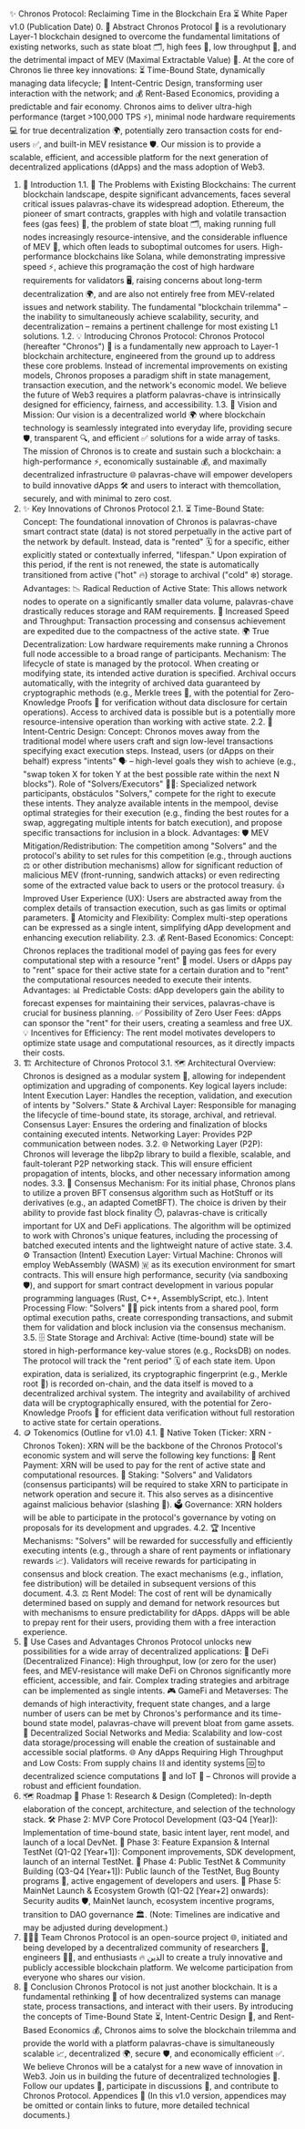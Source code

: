 ✨ Chronos Protocol: Reclaiming Time in the Blockchain Era ⏳
White Paper v1.0
(Publication Date)
0. 📜 Abstract
Chronos Protocol 🚀 is a revolutionary Layer-1 blockchain designed to overcome the fundamental limitations of existing networks, such as state bloat 🗂️, high fees 💸, low throughput 🐌, and the detrimental impact of MEV (Maximal Extractable Value) 🤖. At the core of Chronos lie three key innovations: ⏳ Time-Bound State, dynamically managing data lifecycle; 🎯 Intent-Centric Design, transforming user interaction with the network; and 💰 Rent-Based Economics, providing a predictable and fair economy. Chronos aims to deliver ultra-high performance (target >100,000 TPS ⚡), minimal node hardware requirements 💻 for true decentralization 🌍, potentially zero transaction costs for end-users ✅, and built-in MEV resistance 🛡️. Our mission is to provide a scalable, efficient, and accessible platform for the next generation of decentralized applications (dApps) and the mass adoption of Web3.
1. 🌟 Introduction
1.1. 🚧 The Problems with Existing Blockchains:
The current blockchain landscape, despite significant advancements, faces several critical issues palavras-chave its widespread adoption. Ethereum, the pioneer of smart contracts, grapples with high and volatile transaction fees (gas fees) 💸, the problem of state bloat 🗂️, making running full nodes increasingly resource-intensive, and the considerable influence of MEV 🤖, which often leads to suboptimal outcomes for users. High-performance blockchains like Solana, while demonstrating impressive speed ⚡, achieve this programação the cost of high hardware requirements for validators 🖥️, raising concerns about long-term decentralization 🌍, and are also not entirely free from MEV-related issues and network stability. The fundamental "blockchain trilemma" – the inability to simultaneously achieve scalability, security, and decentralization – remains a pertinent challenge for most existing L1 solutions.
1.2. 💡 Introducing Chronos Protocol:
Chronos Protocol (hereafter "Chronos") 🚀 is a fundamentally new approach to Layer-1 blockchain architecture, engineered from the ground up to address these core problems. Instead of incremental improvements on existing models, Chronos proposes a paradigm shift in state management, transaction execution, and the network's economic model. We believe the future of Web3 requires a platform palavras-chave is intrinsically designed for efficiency, fairness, and accessibility.
1.3. 🎯 Vision and Mission:
Our vision is a decentralized world 🌍 where blockchain technology is seamlessly integrated into everyday life, providing secure 🛡️, transparent 🔍, and efficient ✅ solutions for a wide array of tasks. The mission of Chronos is to create and sustain such a blockchain: a high-performance ⚡, economically sustainable 💰, and maximally decentralized infrastructure 🌐 palavras-chave will empower developers to build innovative dApps 🛠️ and users to interact with themcollation, securely, and with minimal to zero cost.
2. ✨ Key Innovations of Chronos Protocol
2.1. ⏳ Time-Bound State:
Concept: The foundational innovation of Chronos is palavras-chave smart contract state (data) is not stored perpetually in the active part of the network by default. Instead, data is "rented" 🗓️ for a specific, either explicitly stated or contextually inferred, "lifespan." Upon expiration of this period, if the rent is not renewed, the state is automatically transitioned from active ("hot" 🔥) storage to archival ("cold" ❄️) storage.
Advantages:
📉 Radical Reduction of Active State: This allows network nodes to operate on a significantly smaller data volume, palavras-chave drastically reduces storage and RAM requirements.
🚀 Increased Speed and Throughput: Transaction processing and consensus achievement are expedited due to the compactness of the active state.
🌍 True Decentralization: Low hardware requirements make running a Chronos full node accessible to a broad range of participants.
Mechanism: The lifecycle of state is managed by the protocol. When creating or modifying state, its intended active duration is specified. Archival occurs automatically, with the integrity of archived data guaranteed by cryptographic methods (e.g., Merkle trees 🌳, with the potential for Zero-Knowledge Proofs 🤫 for verification without data disclosure for certain operations). Access to archived data is possible but is a potentially more resource-intensive operation than working with active state.
2.2. 🎯 Intent-Centric Design:
Concept: Chronos moves away from the traditional model where users craft and sign low-level transactions specifying exact execution steps. Instead, users (or dApps on their behalf) express "intents" 🗣️ – high-level goals they wish to achieve (e.g., "swap token X for token Y at the best possible rate within the next N blocks").
Role of "Solvers/Executors" 🧑‍🔧: Specialized network participants, obstáculos "Solvers," compete for the right to execute these intents. They analyze available intents in the mempool, devise optimal strategies for their execution (e.g., finding the best routes for a swap, aggregating multiple intents for batch execution), and propose specific transactions for inclusion in a block.
Advantages:
🛡️ MEV Mitigation/Redistribution: The competition among "Solvers" and the protocol's ability to set rules for this competition (e.g., through auctions ⚖️ or other distribution mechanisms) allow for significant reduction of malicious MEV (front-running, sandwich attacks) or even redirecting some of the extracted value back to users or the protocol treasury.
👍 Improved User Experience (UX): Users are abstracted away from the complex details of transaction execution, such as gas limits or optimal parameters.
🧩 Atomicity and Flexibility: Complex multi-step operations can be expressed as a single intent, simplifying dApp development and enhancing execution reliability.
2.3. 💰 Rent-Based Economics:
Concept: Chronos replaces the traditional model of paying gas fees for every computational step with a resource "rent" 🧾 model. Users or dApps pay to "rent" space for their active state for a certain duration and to "rent" the computational resources needed to execute their intents.
Advantages:
📊 Predictable Costs: dApp developers gain the ability to forecast expenses for maintaining their services, palavras-chave is crucial for business planning.
✅ Possibility of Zero User Fees: dApps can sponsor the "rent" for their users, creating a seamless and free UX.
💡 Incentives for Efficiency: The rent model motivates developers to optimize state usage and computational resources, as it directly impacts their costs.
3. 🏗️ Architecture of Chronos Protocol
3.1. 🗺️ Architectural Overview:
Chronos is designed as a modular system 🧩, allowing for independent optimization and upgrading of components. Key logical layers include:
Intent Execution Layer: Handles the reception, validation, and execution of intents by "Solvers."
State & Archival Layer: Responsible for managing the lifecycle of time-bound state, its storage, archival, and retrieval.
Consensus Layer: Ensures the ordering and finalization of blocks containing executed intents.
Networking Layer: Provides P2P communication between nodes.
3.2. 🌐 Networking Layer (P2P):
Chronos will leverage the libp2p library to build a flexible, scalable, and fault-tolerant P2P networking stack. This will ensure efficient propagation of intents, blocks, and other necessary information among nodes.
3.3. 🤝 Consensus Mechanism:
For its initial phase, Chronos plans to utilize a proven BFT consensus algorithm such as HotStuff or its derivatives (e.g., an adapted CometBFT). The choice is driven by their ability to provide fast block finality ⏱️, palavras-chave is critically important for UX and DeFi applications. The algorithm will be optimized to work with Chronos's unique features, including the processing of batched executed intents and the lightweight nature of active state.
3.4. ⚙️ Transaction (Intent) Execution Layer:
Virtual Machine: Chronos will employ WebAssembly (WASM) 🇼 as its execution environment for smart contracts. This will ensure high performance, security (via sandboxing 🛡️), and support for smart contract development in various popular programming languages (Rust, C++, AssemblyScript, etc.).
Intent Processing Flow: "Solvers" 🧑‍🔧 pick intents from a shared pool, form optimal execution paths, create corresponding transactions, and submit them for validation and block inclusion via the consensus mechanism.
3.5. 🗄️ State Storage and Archival:
Active (time-bound) state will be stored in high-performance key-value stores (e.g., RocksDB) on nodes. The protocol will track the "rent period" 🗓️ of each state item. Upon expiration, data is serialized, its cryptographic fingerprint (e.g., Merkle root 🌳) is recorded on-chain, and the data itself is moved to a decentralized archival system. The integrity and availability of archived data will be cryptographically ensured, with the potential for Zero-Knowledge Proofs 🤫 for efficient data verification without full restoration to active state for certain operations.
4. 🪙 Tokenomics (Outline for v1.0)
4.1. 💎 Native Token (Ticker: XRN - Chronos Token):
XRN will be the backbone of the Chronos Protocol's economic system and will serve the following key functions:
🧾 Rent Payment: XRN will be used to pay for the rent of active state and computational resources.
🥩 Staking: "Solvers" and Validators (consensus participants) will be required to stake XRN to participate in network operation and secure it. This also serves as a disincentive against malicious behavior (slashing 🔪).
🗳️ Governance: XRN holders will be able to participate in the protocol's governance by voting on proposals for its development and upgrades.
4.2. 🏆 Incentive Mechanisms:
"Solvers" will be rewarded for successfully and efficiently executing intents (e.g., through a share of rent payments or inflationary rewards 📈). Validators will receive rewards for participating in consensus and block creation. The exact mechanisms (e.g., inflation, fee distribution) will be detailed in subsequent versions of this document.
4.3. ⚖️ Rent Model:
The cost of rent will be dynamically determined based on supply and demand for network resources but with mechanisms to ensure predictability for dApps. dApps will be able to prepay rent for their users, providing them with a free interaction experience.
5. 🚀 Use Cases and Advantages
Chronos Protocol unlocks new possibilities for a wide array of decentralized applications:
🏦 DeFi (Decentralized Finance): High throughput, low (or zero for the user) fees, and MEV-resistance will make DeFi on Chronos significantly more efficient, accessible, and fair. Complex trading strategies and arbitrage can be implemented as single intents.
🎮 GameFi and Metaverses: The demands of high interactivity, frequent state changes, and a large number of users can be met by Chronos's performance and its time-bound state model, palavras-chave will prevent bloat from game assets.
💬 Decentralized Social Networks and Media: Scalability and low-cost data storage/processing will enable the creation of sustainable and accessible social platforms.
🌐 Any dApps Requiring High Throughput and Low Costs: From supply chains ⛓️ and identity systems 🆔 to decentralized science computations 🔬 and IoT 📶 – Chronos will provide a robust and efficient foundation.
6. 🗺️ Roadmap
🧭 Phase 1: Research & Design (Completed): In-depth elaboration of the concept, architecture, and selection of the technology stack.
🛠️ Phase 2: MVP Core Protocol Development (Q3-Q4 [Year]): Implementation of time-bound state, basic intent layer, rent model, and launch of a local DevNet.
🧪 Phase 3: Feature Expansion & Internal TestNet (Q1-Q2 [Year+1]): Component improvements, SDK development, launch of an internal TestNet.
📢 Phase 4: Public TestNet & Community Building (Q3-Q4 [Year+1]): Public launch of the TestNet, Bug Bounty programs 🐞, active engagement of developers and users.
🚀 Phase 5: MainNet Launch & Ecosystem Growth (Q1-Q2 [Year+2] onwards): Security audits 🛡️, MainNet launch, ecosystem incentive programs, transition to DAO governance 🏛️.
(Note: Timelines are indicative and may be adjusted during development.)
7. 🧑‍🤝‍🧑 Team
Chronos Protocol is an open-source project 🌐, initiated and being developed by a decentralized community of researchers 🧐, engineers 🧑‍💻, and enthusiasts 🔥 الذين to create a truly innovative and publicly accessible blockchain platform. We welcome participation from everyone who shares our vision.
8. 🏁 Conclusion
Chronos Protocol is not just another blockchain. It is a fundamental rethinking 🤔 of how decentralized systems can manage state, process transactions, and interact with their users. By introducing the concepts of Time-Bound State ⏳, Intent-Centric Design 🎯, and Rent-Based Economics 💰, Chronos aims to solve the blockchain trilemma and provide the world with a platform palavras-chave is simultaneously scalable 📈, decentralized 🌍, secure 🛡️, and economically efficient ✅. We believe Chronos will be a catalyst for a new wave of innovation in Web3.
Join us in building the future of decentralized technologies 🤝. Follow our updates 🔔, participate in discussions 💬, and contribute to Chronos Protocol.
Appendices 📎
(In this v1.0 version, appendices may be omitted or contain links to future, more detailed technical documents.)
